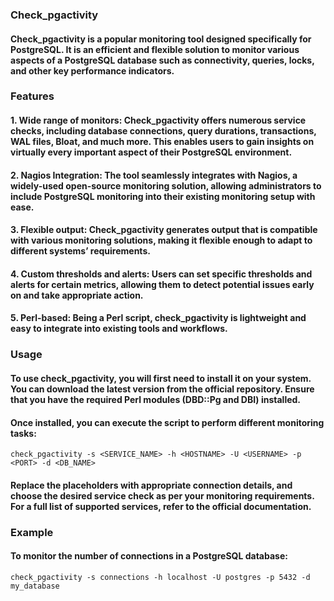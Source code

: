 ### Check_pgactivity

#### Check_pgactivity is a popular monitoring tool designed specifically for PostgreSQL. It is an efficient and flexible solution to monitor various aspects of a PostgreSQL database such as connectivity, queries, locks, and other key performance indicators. 

### Features

#### 1. Wide range of monitors: Check_pgactivity offers numerous service checks, including database connections, query durations, transactions, WAL files, Bloat, and much more. This enables users to gain insights on virtually every important aspect of their PostgreSQL environment.

#### 2. Nagios Integration: The tool seamlessly integrates with Nagios, a widely-used open-source monitoring solution, allowing administrators to include PostgreSQL monitoring into their existing monitoring setup with ease.

#### 3. Flexible output: Check_pgactivity generates output that is compatible with various monitoring solutions, making it flexible enough to adapt to different systems’ requirements.

#### 4. Custom thresholds and alerts: Users can set specific thresholds and alerts for certain metrics, allowing them to detect potential issues early on and take appropriate action.

#### 5. Perl-based: Being a Perl script, check_pgactivity is lightweight and easy to integrate into existing tools and workflows.

### Usage

#### To use check_pgactivity, you will first need to install it on your system. You can download the latest version from the official repository. Ensure that you have the required Perl modules (DBD::Pg and DBI) installed.

#### Once installed, you can execute the script to perform different monitoring tasks:

```
check_pgactivity -s <SERVICE_NAME> -h <HOSTNAME> -U <USERNAME> -p <PORT> -d <DB_NAME>
```

#### Replace the placeholders with appropriate connection details, and choose the desired service check as per your monitoring requirements. For a full list of supported services, refer to the official documentation.

### Example
#### To monitor the number of connections in a PostgreSQL database:
```
check_pgactivity -s connections -h localhost -U postgres -p 5432 -d my_database
```
